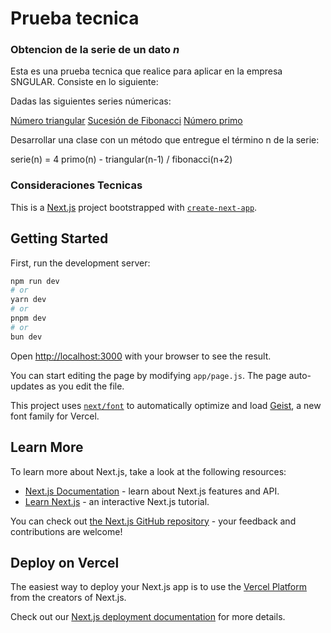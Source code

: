 # Prueba tecnica
### Obtencion de la serie de un dato *n*

Esta es una prueba tecnica que realice para aplicar en la empresa SNGULAR. Consiste en lo siguiente:

Dadas las siguientes series númericas:

[Número triangular](https://es.wikipedia.org/wiki/Número_triangular "Número triangular")
[Sucesión de Fibonacci](https://es.wikipedia.org/wiki/Sucesión_de_Fibonacci "Sucesión de Fibonacci")
[Número primo](https://es.wikipedia.org/wiki/Número_primo "Número primo")

Desarrollar una clase con un método que entregue el término n de la serie:

serie(n) = 4 primo(n) - triangular(n-1) / fibonacci(n+2)

### Consideraciones Tecnicas

This is a [Next.js](https://nextjs.org) project bootstrapped with [`create-next-app`](https://github.com/vercel/next.js/tree/canary/packages/create-next-app).

## Getting Started

First, run the development server:

```bash
npm run dev
# or
yarn dev
# or
pnpm dev
# or
bun dev
```

Open [http://localhost:3000](http://localhost:3000) with your browser to see the result.

You can start editing the page by modifying `app/page.js`. The page auto-updates as you edit the file.

This project uses [`next/font`](https://nextjs.org/docs/app/building-your-application/optimizing/fonts) to automatically optimize and load [Geist](https://vercel.com/font), a new font family for Vercel.

## Learn More

To learn more about Next.js, take a look at the following resources:

- [Next.js Documentation](https://nextjs.org/docs) - learn about Next.js features and API.
- [Learn Next.js](https://nextjs.org/learn) - an interactive Next.js tutorial.

You can check out [the Next.js GitHub repository](https://github.com/vercel/next.js) - your feedback and contributions are welcome!

## Deploy on Vercel

The easiest way to deploy your Next.js app is to use the [Vercel Platform](https://vercel.com/new?utm_medium=default-template&filter=next.js&utm_source=create-next-app&utm_campaign=create-next-app-readme) from the creators of Next.js.

Check out our [Next.js deployment documentation](https://nextjs.org/docs/app/building-your-application/deploying) for more details.
